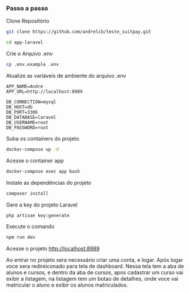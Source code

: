 
### Passo a passo
Clone Repositório
```sh
git clone https://github.com/andrelcb/teste_suitpay.git
```
```sh
cd app-laravel
```


Crie o Arquivo .env
```sh
cp .env.example .env
```


Atualize as variáveis de ambiente do arquivo .env
```dosini
APP_NAME=Andre
APP_URL=http://localhost:8989

DB_CONNECTION=mysql
DB_HOST=db
DB_PORT=3306
DB_DATABASE=laravel
DB_USERNAME=root
DB_PASSWORD=root
```


Suba os containers do projeto
```sh
docker-compose up -d
```


Acesse o container app
```sh
docker-compose exec app bash
```


Instale as dependências do projeto
```sh
composer install
```


Gere a key do projeto Laravel
```sh
php artisan key:generate
```
Execute o comando
```sh
npm run dev
```


Acesse o projeto
[http://localhost:8989](http://localhost:8989)


Ao entrar no projeto sera necessário criar uma conta, e logar.
Após logar voce sera redireiconado para tela de dashboard.
Nessa tela tem a aba de alunos e cursos, e dentro da aba de cursos, apos cadastrar um curso vai exibir a listagem,
na listagem tem um botao de detalhes, onde voce vai matricular o aluno e exibir os alunos matriculados.
